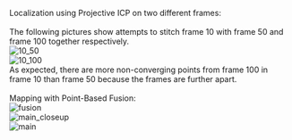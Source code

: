 Localization using Projective ICP on two different frames: <br/>
<br/>
The following pictures show attempts to stitch frame 10 with frame 50 and frame 100 together respectively. <br/>
![10_50](https://user-images.githubusercontent.com/71652695/129284615-e3550899-d431-450c-a821-ef3b01dee046.png) <br/>
![10_100](https://user-images.githubusercontent.com/71652695/129284621-a535e2ae-8b23-45cd-9d01-5d25c351093d.png) <br/>
As expected, there are more non-converging points from frame 100 in frame 10 than frame 50 because the frames are further apart. <br/>
<br/>
Mapping with Point-Based Fusion: <br/>
![fusion](https://user-images.githubusercontent.com/71652695/129284996-afa095f3-ddd6-4788-8b4c-5ca061640c38.png) <br/>
![main_closeup](https://user-images.githubusercontent.com/71652695/129285011-775973d2-68e1-40f7-a431-564bcd30e2cd.png) <br/>
![main](https://user-images.githubusercontent.com/71652695/129285021-650564ae-439a-45e4-ae6c-5bb5f87b13e9.png)
